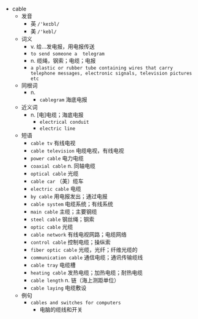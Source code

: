 - cable
  - 发音
    - 英 `/'keɪbl/`
    - 美 `/'kebl/`
  - 词义
    - v. 给…发电报，用电报传送
    - `to send someone a  telegram `
    - n. 缆绳，钢索；电缆；电报
    - `a plastic or rubber tube containing wires that carry telephone messages, electronic signals, television pictures etc`
  - 同根词
    - n.
      - `cablegram` 海底电报
  - 近义词
    - n. [电]电缆；海底电报
      - `electrical conduit`
      - `electric line`
  - 短语
    - `cable tv` 有线电视 
    - `cable television` 电缆电视，有线电视 
    - `power cable` 电力电缆 
    - `coaxial cable` n. 同轴电缆 
    - `optical cable` 光缆 
    - `cable car` （美）缆车 
    - `electric cable` 电缆 
    - `by cable` 用电报发出；通过电报 
    - `cable system` 电缆系统；有线系统 
    - `main cable` 主缆；主要钢缆 
    - `steel cable` 钢丝绳；钢索 
    - `optic cable` 光缆 
    - `cable network` 有线电视网路；电缆网络 
    - `control cable` 控制电缆；操纵索 
    - `fiber optic cable` 光缆，光纤；纤维光缆的 
    - `communication cable` 通信电缆；通讯传输缆线 
    - `cable tray` 电缆槽 
    - `heating cable` 发热电缆；加热电缆；耐热电缆 
    - `cable length` n. 链（海上测距单位） 
    - `cable laying` 电缆敷设 
  - 例句
    - `cables and switches for computers`
      - 电脑的缆线和开关

